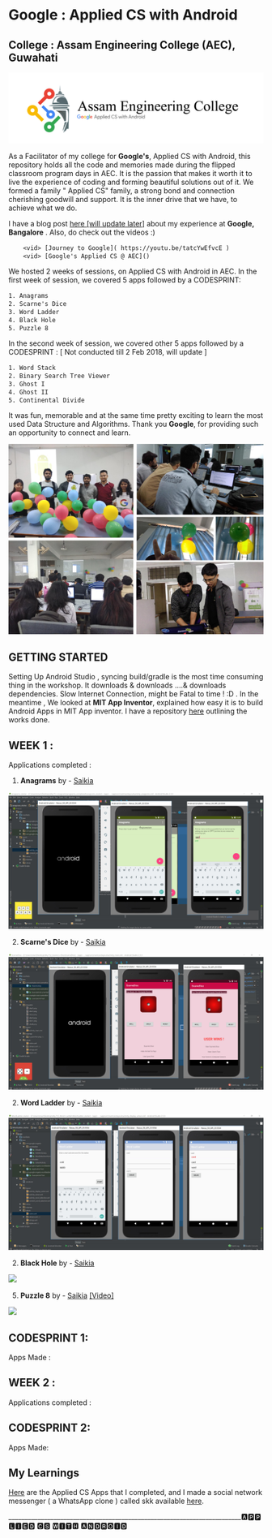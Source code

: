 # Google : Applied CS with Android
College : Assam Engineering College (AEC), Guwahati
-
<img src="https://github.com/SKKSaikia/Applied-CS-with-Android-AEC/blob/master/photo/aec.jpg">

As a Facilitator of my college for <b>Google's</b>, Applied CS with Android, this repository holds all the code and memories made during the flipped classroom program days in AEC. It is the passion that makes it worth it to live the experience of coding and forming beautiful solutions out of it. We formed a family " Applied CS" family, a strong bond and connection cherishing goodwill and support. It is the inner drive that we have, to achieve what we do.

I have a blog post [here [will update later]]() about my experience at <b>Google, Bangalore</b> . Also, do check out the videos :)

        <vid> [Journey to Google]( https://youtu.be/tatcYwEfvcE )
        <vid> [Google's Applied CS @ AEC]()

We hosted 2 weeks of sessions, on Applied CS with Android in AEC. In the first week of session, we covered 5 apps followed by a CODESPRINT:
    
    1. Anagrams
    2. Scarne's Dice
    3. Word Ladder
    4. Black Hole 
    5. Puzzle 8

In the second week of session, we covered other 5 apps followed by a CODESPRINT : [ Not conducted till 2 Feb 2018, will update ]

    1. Word Stack
    2. Binary Search Tree Viewer
    3. Ghost I
    4. Ghost II
    5. Continental Divide 
    
It was fun, memorable and at the same time pretty exciting to learn the most used Data Structure and Algorithms. Thank you <b>Google</b>, for providing such an opportunity to connect and learn.

<img src="https://github.com/SKKSaikia/Applied-CS-with-Android-AEC/blob/master/photo/g.jpg">

GETTING STARTED
-

Setting Up Android Studio , syncing build/gradle is the most time consuming thing in the workshop. It downloads & downloads ....& downloads dependencies. Slow Internet Connection, might be Fatal to time ! :D . In the meantime , We looked at <b>MIT App Inventor</b>, explained how easy it is to build Android Apps in MIT App inventor. I have a repository [here](https://github.com/SKKSaikia/MIT-App-Inventor) outlining the works done.

WEEK 1 :
-
Applications completed :
1. <b>Anagrams</b> by - [Saikia](https://github.com/SKKSaikia/Applied-CS-with-Android-AEC/tree/master/Applied_CS/1_Anagrams)
<img src="https://github.com/SKKSaikia/Applied-CS-with-Android-AEC/blob/master/photo/anagrams.jpg">

2. <b>Scarne's Dice</b> by - [Saikia](https://github.com/SKKSaikia/Applied-CS-with-Android-AEC/tree/master/Applied_CS/2_Scarne's%2BDice)
<img src="https://github.com/SKKSaikia/Applied-CS-with-Android-AEC/blob/master/photo/scarnes__dice.jpg">

2. <b>Word Ladder</b> by - [Saikia](https://github.com/SKKSaikia/Applied-CS-with-Android-AEC/tree/master/Applied_CS/3_Word%2BLadder)
<img src="https://github.com/SKKSaikia/Applied-CS-with-Android-AEC/blob/master/photo/word__ladder.jpg">

2. <b>Black Hole</b> by - [Saikia](https://github.com/SKKSaikia/Applied-CS-with-Android-AEC/tree/master/Applied_CS/2_Scarne's%2BDice)
<img src="#">

5. <b>Puzzle 8</b> by - [Saikia](https://github.com/SKKSaikia/Applied-CS-with-Android-AEC/tree/master/Applied_CS/5_Puzzle%2B8) [[Video]](https://youtu.be/ln97PcSTphY)
<img src="https://github.com/SKKSaikia/Applied-CS-with-Android-AEC/blob/master/photo/puzzle8.gif">


CODESPRINT 1:
-
Apps Made :



WEEK 2 :
-

Applications completed :

CODESPRINT 2:
-

Apps Made:

My Learnings
-

[Here](https://github.com/SKKSaikia/Applied-CS-with-Android-AEC/tree/master/Applied_CS) are the Applied CS Apps that I completed, and I made a social network messenger ( a WhatsApp clone ) called skk available [here](https://github.com/SKKSaikia/skk).

________________________________________________________________________🅰🅿🅿🅻🅸🅴🅳 🅲🆂 🆆🅸🆃🅷 🅰🅽🅳🆁🅾🅸🅳
